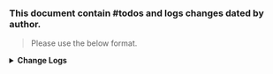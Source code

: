 ### This document contain #todos and logs changes dated by author. 
> Please use the below format. 
<details>
  <summary><strong>Change Logs</strong></summary>

> Author: Beard 07/07/24 :man_beard: 
>> Edited: Beard 07/22/24 :man_beard:  
----
>#### To Do ####
- [x] Initial set up checks
  - [x] GameModeSFManager component add following tasks:
    - [x] Under Task Type availble add all 8 availble tasks (e.g., deliver, destroy, defend, etc) # These get only activated with ON_TASK_INIT selected by a LayerTask
  - [x] Changed Dynamic Despanw tick rate to 1

  - [ ] Set up a clear area task for quarry (see set up in scenario)
  - [ ]  Set up a clear area task for military base
  - [ ]  Set up a clear area task for Durras 


- [ ] Set up a SF Tasks for Guardian Angel Operation 
  - [ ] Set up 3 areas: quarry, military site nearby, and small town (Durras) 
  - [ ] Set up clear area tasks for each
   - [ ] In Area, select under SCR_ScenarioFrameworkArea Dynamic Despawn and **Show Debug Shapes in Workbench** to see area sphere (can adjust size in Dynamic Despawn Range)
   - [ ] Make sure to select in last layer that will hold sub-layers and slots, Place Marker on Subject Slot (is checked) # This ensures marker will be on the correct slot

 - [ ] In Quarry sub-layer, create a SlotAI and change SCR_FrameworkAI to Object to Spawn USSR group squad and change Waypoint Set to AIWaypointDefend.et
   - [ ] Add a SlotClearArea, make sure faction is set to US, and change area radius, **must add faction to US**, and activation by Player 






>#### Completed Activity ✓ ####

- [x] Add RHS License information to this README

------
</details>

